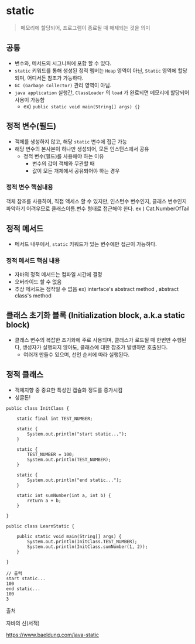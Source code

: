 
# static

> 메모리에 할당되어, 프로그램이 종료될 때 해제되는 것을 의미

## 공통
- 변수와, 메서드의 시그니처에 포함 할 수 있다.
- `static` 키워드를 통해 생성된 정적 멤버는 `Heap` 영역이 아닌, `Static` 영역에 할당되며, 어디서든 참조가 가능하다.
- `GC (Garbage Collector)` 관리 영역이 아님.
- `java application` 실행간, `ClassLoader` 의 `load` 가 완료되면 메모리에 할당되어 사용이 가능함
  - ex) `public static void main(String[] args) {}`

## 정적 변수(필드)
- 객체를 생성하지 않고, 해당 `static` 변수에 접근 가능
- 해당 변수의 본사본이 하나만 생성되어, 모든 인스턴스에서 공유
  - 정적 변수(필드)를 사용해야 하는 이유
    - 변수의 값이 객체와 무관할 때
    - 값이 모든 개체에서 공유되어야 하는 경우

### 정적 변수 핵심내용
객체 참조를 사용하여, 직접 액세스 할 수 있지만, 인스턴수 변수인지, 클래스 변수인지 파악하기 어려우므로 클래스이름.변수 형태로 접근해야 한다.
ex ) Cat.NumberOfTail

## 정적 메서드
- 메서드 내부에서, `static` 키워드가 있는 변수에만 접근이 가능하다.

### 정적 메서드 핵심 내용
- 자바의 정적 메서드는 컴파일 시간에 결정
- 오버라이드 할 수 없음
- 추상 메서드는 정작일 수 없음 ex) interface's abstract method , abstract class's method

## 클래스 초기화 블록 (Initialization block, a.k.a static block)
- 클래스 변수의 복잡한 초기화에 주로 사용되며, 클래스가 로드될 때 한번만 수행된다, 생성자가 실행되지 않아도, 클래스에 대한 참조가 발생하면 호출된다.
  - 여러개 만들수 있으며, 선언 순서에 따라 실행된다.

## 정적 클래스
- 객체지향 중 중요한 특성인 캡슐화 정도를 증가시킴
- 싱글톤!

```
public class InitClass {

    static final int TEST_NUMBER;

    static {
        System.out.println("start static...");
    }

    static {
        TEST_NUMBER = 100;
        System.out.println(TEST_NUMBER);
    }

    static {
        System.out.println("end static...");
    }
    
    static int sumNumber(int a, int b) {
        return a + b;
    }

}

public class LearnStatic {

    public static void main(String[] args) {
        System.out.println(InitClass.TEST_NUMBER);
        System.out.println(InitClass.sumNumber(1, 2));
    }

}

// 출력
start static...
100
end static...
100
3
```

출처

자바의 신(서적)

https://www.baeldung.com/java-static